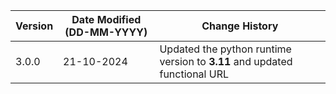 | **Version** | **Date Modified (DD-MM-YYYY)** | **Change History**                                                       |
|-------------|--------------------------------|--------------------------------------------------------------------------|
| 3.0.0       | 21-10-2024                     | Updated the python runtime version to **3.11** and updated functional URL|
